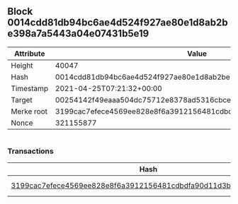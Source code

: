 ## Block 0014cdd81db94bc6ae4d524f927ae80e1d8ab2be398a7a5443a04e07431b5e19

Attribute | Value
--- | ---
Height | 40047
Hash | 0014cdd81db94bc6ae4d524f927ae80e1d8ab2be398a7a5443a04e07431b5e19
Timestamp | 2021-04-25T07:21:32+00:00
Target | 00254142f49eaaa504dc75712e8378ad5316cbcead634704b3734b6271167cc4
Merke root | 3199cac7efece4569ee828e8f6a3912156481cdbdfa90d11d3b5af6c1da1eb92
Nonce | 321155877

```

```

### Transactions

Hash | Amount
--- | ---
[3199cac7efece4569ee828e8f6a3912156481cdbdfa90d11d3b5af6c1da1eb92](3199cac7efece4569ee828e8f6a3912156481cdbdfa90d11d3b5af6c1da1eb92.md) | 10.00000000 SKEPTI 
